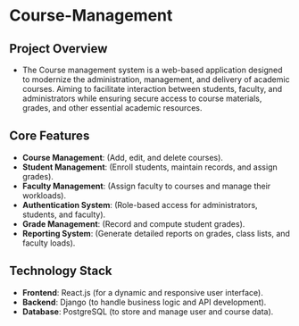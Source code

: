 # Course-Management

## Project Overview

- The Course management system is a web-based application designed to modernize the administration, management, and delivery of academic courses. Aiming to facilitate interaction between students, faculty, and administrators while ensuring secure access to course materials, grades, and other essential academic resources.


## Core Features

- **Course Management**: (Add, edit, and delete courses).
- **Student Management**: (Enroll students, maintain records, and assign grades).
- **Faculty Management**: (Assign faculty to courses and manage their workloads).
- **Authentication System**: (Role-based access for administrators, students, and faculty).
- **Grade Management**: (Record and compute student grades).
- **Reporting System**: (Generate detailed reports on grades, class lists, and faculty loads).

## Technology Stack

- **Frontend**: React.js (for a dynamic and responsive user interface).
- **Backend**: Django (to handle business logic and API development).
- **Database**: PostgreSQL (to store and manage user and course data).

